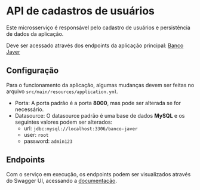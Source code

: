 # API de cadastros de usuários
Este microsserviço é responsável pelo cadastro de usuários e persistência de dados da aplicação.

Deve ser acessado através dos endpoints da aplicação principal:
[Banco Javer](https://github.com/williamsaranjr/banco-javer)

## Configuração
Para o funcionamento da aplicação, algumas mudanças devem
ser feitas no arquivo `src/main/resources/application.yml`.
- Porta: A porta padrão é a porta **8000**, mas pode ser alterada se for necessário.
- Datasource: O datasource padrão é uma base de dados **MySQL** e os seguintes valores podem ser alterados:
  - url: `jdbc:mysql://localhost:3306/banco-javer`
  - user: `root`
  - password: `admin123`
## Endpoints
Com o serviço em execução, os endpoints
podem ser visualizados através do Swagger UI, acessando a
[documentação](http://localhost:8000/swagger-ui.html).